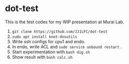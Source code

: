 # dot-test

This is the test codes for my WIP presentation at Murai Lab.

1. `git clone https://github.com/JJ1LFC/dot-test`
2. `sudo apt install knot-dnsutils`
3. Write ssh configs for cpu1 and endo.
4. In endo, write ACL and `sudo service unbound restart` .
5. Start experimentation with `bash dig.sh`
6. Show result with `bash calc.sh`
